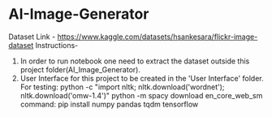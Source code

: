 ﻿# AI-Image-Generator
Dataset Link - https://www.kaggle.com/datasets/hsankesara/flickr-image-dataset
Instructions-
1. In order to run notebook one need to extract the dataset outside this project folder(AI_Image_Generator).
2. User Interface for this project to be created in the 'User Interface' folder.
For testing:
python -c "import nltk; nltk.download('wordnet'); nltk.download('omw-1.4')"
python -m spacy download en_core_web_sm
command:
pip install numpy pandas tqdm tensorflow
